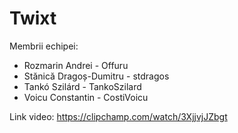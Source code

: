 # Twixt

Membrii echipei: 

- Rozmarin Andrei - Offuru
- Stănică Dragoș-Dumitru - stdragos
- Tankó Szilárd - TankoSzilard
- Voicu Constantin - CostiVoicu

Link video: https://clipchamp.com/watch/3XjjvjJZbgt

